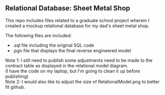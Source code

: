 ## Relational Database: Sheet Metal Shop

This repo includes files related to a graduate school project wherein I created a mockup relational database for my dad's sheet metal shop. 

The following files are included:
- .sql file including the original SQL code
- .pgn file that displays the final reverse engineered model

<div>
  Note 1: I still need to publish some adjustments need to be made to the contract table as displayed in the relational model diagram.
<div>
(I have the code on my laptop, but I'm going to clean it up before publishing)
</br>Note 2: I would also like to adjust the size of RelationalModel.png to better fit github. 
